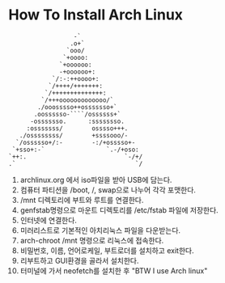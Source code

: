 How To Install Arch Linux
=========================

                      -`  
                     .o+`  
                    `ooo/   
                   `+oooo:   
                  `+oooooo:   
                  -+oooooo+:   
                `/:-:++oooo+:   
               `/++++/+++++++:   
              `/++++++++++++++:   
             `/+++ooooooooooooo/`  
            ./ooosssso++osssssso+`  
           .oossssso-````/ossssss+`  
          -osssssso.      :ssssssso.  
         :osssssss/        osssso+++.  
       ./ossssssss/        +ssssooo/-   
      `/ossssso+/:-        -:/+osssso+-  
     `+sso+:-`                 `.-/+oso:  
    `++:.                           `-/+/  
    .`                                 `/

1. archlinux.org 에서 iso파일을 받아 USB에 담는다.
2. 컴퓨터 파티션을 /boot, /, swap으로 나누어 각각 포맷한다.
3. /mnt 디렉토리에 부트와 루트를 연결한다.
4. genfstab명령으로 마운트 디렉토리를 /etc/fstab 파일에 저장한다.
5. 인터넷에 연결한다.
6. 미러리스트로 기본적인 아치리눅스 파일을 다운받는다.
7. arch-chroot /mnt 명령으로 리눅스에 접속한다.
8. 비밀번호, 이름, 언어로케일, 부트로더를 설치하고 exit한다. 
9. 리부트하고 GUI환경을 골라서 설치한다.
10. 터미널에 가서 neofetch를 설치한 후 "BTW I use Arch linux" 

